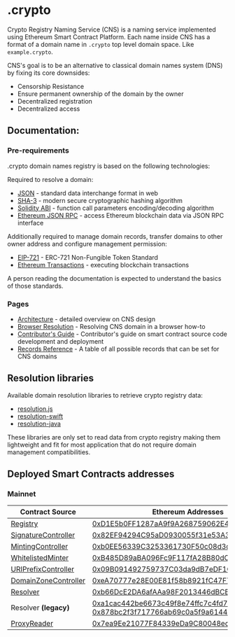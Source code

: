 # .crypto

Crypto Registry Naming Service (CNS) is a naming service implemented using Ethereum Smart Contract Platform.
Each name inside CNS has a format of a domain name in `.crypto` top level domain space. Like `example.crypto`.

CNS's goal is to be an alternative to classical domain names system (DNS) by fixing its core downsides:

* Censorship Resistance
* Ensure permanent ownership of the domain by the owner
* Decentralized registration
* Decentralized access

## Documentation:

### Pre-requirements

.crypto domain names registry is based on the following technologies:

Required to resolve a domain:

* [JSON](https://www.json.org/json-en.html) - standard data interchange format in web
* [SHA-3](https://en.wikipedia.org/wiki/SHA-3) - modern secure cryptographic hashing algorithm
* [Solidity ABI](https://solidity.readthedocs.io/en/v0.6.11/abi-spec.html) - function call parameters encoding/decoding algorithm
* [Ethereum JSON RPC](https://eth.wiki/json-rpc/API) - access Ethereum blockchain data via JSON RPC interface

Additionally required to manage domain records, transfer domains to other owner address and configure management permission:

* [EIP-721](https://eips.ethereum.org/EIPS/eip-721) - ERC-721 Non-Fungible Token Standard
* [Ethereum Transactions](https://docs.ethhub.io/using-ethereum/transactions/) - executing blockchain transactions

A person reading the documentation is expected to understand the basics of those standards.

### Pages 

* [Architecture](./ARCHITECTURE.md) - detailed overview on CNS design
* [Browser Resolution](./BROWSER_RESOLUTION_HOWTO.md) - Resolving CNS domain in a browser how-to
* [Contributor's Guide](./DEVELOPMENT.md) - Contributor's guide on smart contract source code development and deployment
* [Records Reference](./RECORDS_REFERENCE.md) - A table of all possible records that can be set for CNS domains

## Resolution libraries

Available domain resolution libraries to retrieve crypto registry data:

* [resolution.js](https://github.com/unstoppabledomains/resolution)
* [resolution-swift](https://github.com/unstoppabledomains/resolution-swift)
* [resolution-java](https://github.com/unstoppabledomains/resolution-java)

These libraries are only set to read data from crypto registry making them lightweight and fit for most application that do not require domain management compatibilities.


<div id="deployed-contracts"></div>

## Deployed Smart Contracts addresses

### Mainnet

| Contract Source                                              | Ethereum Addresses                         |
|--------------------------------------------------------------|--------------------------------------------|
| [Registry](./contract/Registry.sol)                          | [0xD1E5b0FF1287aA9f9A268759062E4Ab08b9Dacbe](https://etherscan.io/address/0xD1E5b0FF1287aA9f9A268759062E4Ab08b9Dacbe) |
| [SignatureController](./contracts/SignatureController.sol)   | [0x82EF94294C95aD0930055f31e53A34509227c5f7](https://etherscan.io/address/0x82EF94294C95aD0930055f31e53A34509227c5f7) |
| [MintingController](./contracts/MintingController.sol)       | [0xb0EE56339C3253361730F50c08d3d7817ecD60Ca](https://etherscan.io/address/0xb0EE56339C3253361730F50c08d3d7817ecD60Ca) |
| [WhitelistedMinter](./contracts/WhitelistedMinter.sol)       | [0xB485D89aBA096Fc9F117fA28B80dC8AAC7971049](https://etherscan.io/address/0xB485D89aBA096Fc9F117fA28B80dC8AAC7971049) |
| [URIPrefixController](./contracts/URIPrefixController.sol)   | [0x09B091492759737C03da9dB7eDF1CD6BCC3A9d91](https://etherscan.io/address/0x09B091492759737C03da9dB7eDF1CD6BCC3A9d91) |
| [DomainZoneController](./contracts/DomainZoneController.sol) | [0xeA70777e28E00E81f58b8921fC47F78B8a72eFE7](https://etherscan.io/address/0xeA70777e28E00E81f58b8921fC47F78B8a72eFE7) |
| [Resolver](./contracts/Resolver.sol)                         | [0xb66DcE2DA6afAAa98F2013446dBCB0f4B0ab2842](https://etherscan.io/address/0xb66DcE2DA6afAAa98F2013446dBCB0f4B0ab2842) |
| Resolver **(legacy)**                                        | [0xa1cac442be6673c49f8e74ffc7c4fd746f3cbd0d](https://etherscan.io/address/0xa1cac442be6673c49f8e74ffc7c4fd746f3cbd0d) <br>[0x878bc2f3f717766ab69c0a5f9a6144931e61aed3](https://etherscan.io/address/0x878bc2f3f717766ab69c0a5f9a6144931e61aed3) |
| [ProxyReader](./contracts/ProxyReader.sol)                   |[0x7ea9Ee21077F84339eDa9C80048ec6db678642B1](https://etherscan.io/address/0x7ea9Ee21077F84339eDa9C80048ec6db678642B1) |